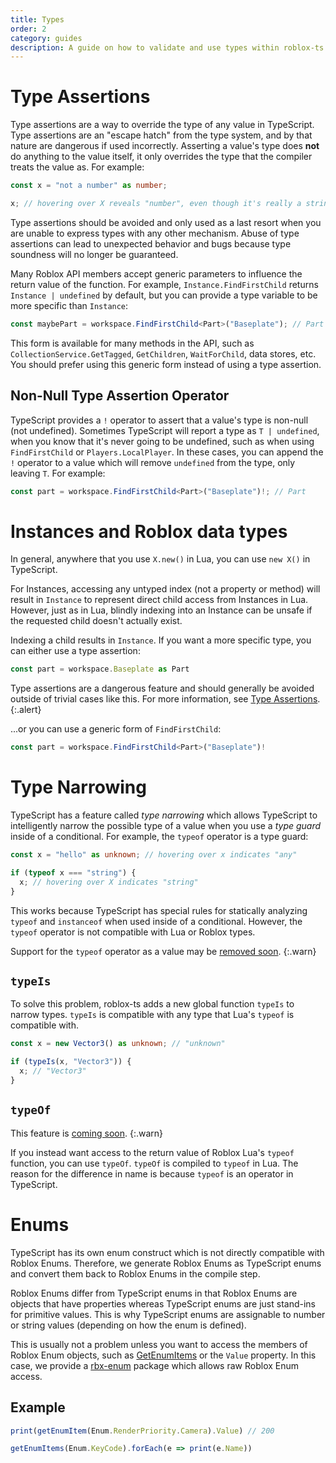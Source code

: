 ```yaml
---
title: Types
order: 2
category: guides
description: A guide on how to validate and use types within roblox-ts.
---
```


# Type Assertions
Type assertions are a way to override the type of any value in TypeScript. Type assertions are an "escape hatch" from the type system, and by that nature are dangerous if used incorrectly. Asserting a value's type does **not** do anything to the value itself, it only overrides the type that the compiler treats the value as. For example:

```ts
const x = "not a number" as number;

x; // hovering over X reveals "number", even though it's really a string.
```

Type assertions should be avoided and only used as a last resort when you are unable to express types with any other mechanism. Abuse of type assertions can lead to unexpected behavior and bugs because type soundness will no longer be guaranteed.

Many Roblox API members accept generic parameters to influence the return value of the function. For example, `Instance.FindFirstChild` returns `Instance | undefined` by default, but you can provide a type variable to be more specific than `Instance`:

```ts
const maybePart = workspace.FindFirstChild<Part>("Baseplate"); // Part | undefined
```

This form is available for many methods in the API, such as `CollectionService.GetTagged`, `GetChildren`, `WaitForChild`, data stores, etc. You should prefer using this generic form instead of using a type assertion.

## Non-Null Type Assertion Operator

TypeScript provides a `!` operator to assert that a value's type is non-null (not undefined). Sometimes TypeScript will report a type as `T | undefined`, when you know that it's never going to be undefined, such as when using `FindFirstChild` or `Players.LocalPlayer`. In these cases, you can append the `!` operator to a value which will remove `undefined` from the type, only leaving `T`. For example:

```ts
const part = workspace.FindFirstChild<Part>("Baseplate")!; // Part
```

# Instances and Roblox data types

In general, anywhere that you use `X.new()` in Lua, you can use `new X()` in TypeScript.

For Instances, accessing any untyped index (not a property or method) will result in `Instance` to represent direct child access from Instances in Lua. However, just as in Lua, blindly indexing into an Instance can be unsafe if the requested child doesn't actually exist.

Indexing a child results in `Instance`. If you want a more specific type, you can either use a type assertion:

```ts
const part = workspace.Baseplate as Part
```

Type assertions are a dangerous feature and should generally be avoided outside of trivial cases like this. For more information, see [Type Assertions](#type-assertions).
{:.alert}

...or you can use a generic form of `FindFirstChild`:

```ts
const part = workspace.FindFirstChild<Part>("Baseplate")!
```

# Type Narrowing
TypeScript has a feature called *type narrowing* which allows TypeScript to intelligently narrow the possible type of a value when you use a *type guard* inside of a conditional. For example, the `typeof` operator is a type guard:

```ts
const x = "hello" as unknown; // hovering over x indicates "any"

if (typeof x === "string") {
  x; // hovering over X indicates "string"
}
```

This works because TypeScript has special rules for statically analyzing `typeof` and `instanceof` when used inside of a conditional. However, the `typeof` operator is not compatible with Lua or Roblox types.

Support for the `typeof` operator as a value may be [removed soon](https://github.com/roblox-ts/roblox-ts/issues/250).
{:.warn}

## `typeIs`
To solve this problem, roblox-ts adds a new global function `typeIs` to narrow types. `typeIs` is compatible with any type that Lua's `typeof` is compatible with.

```ts
const x = new Vector3() as unknown; // "unknown"

if (typeIs(x, "Vector3")) {
  x; // "Vector3"
}
```

## `typeOf`

This feature is [coming soon](https://github.com/roblox-ts/roblox-ts/issues/250).
{:.warn}

If you instead want access to the return value of Roblox Lua's `typeof` function, you can use `typeOf`. `typeOf` is compiled to `typeof` in Lua. The reason for the difference in name is because `typeof` is an operator in TypeScript.

# Enums

TypeScript has its own enum construct which is not directly compatible with Roblox Enums. Therefore, we generate Roblox Enums as TypeScript enums and convert them back to Roblox Enums in the compile step.

Roblox Enums differ from TypeScript enums in that Roblox Enums are objects that have properties whereas TypeScript enums are just stand-ins for primitive values. This is why TypeScript enums are assignable to number or string values (depending on how the enum is defined).

This is usually not a problem unless you want to access the members of Roblox Enum objects, such as [GetEnumItems](https://developer.roblox.com/articles/Enumeration) or the `Value` property. In this case, we provide a [rbx-enum](https://www.npmjs.com/package/rbx-enum) package which allows raw Roblox Enum access.

## Example

```ts
print(getEnumItem(Enum.RenderPriority.Camera).Value) // 200

getEnumItems(Enum.KeyCode).forEach(e => print(e.Name))
```